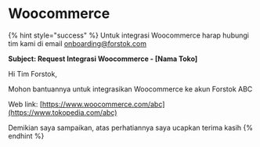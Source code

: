 # Woocommerce



{% hint style="success" %}
Untuk integrasi Woocommerce harap hubungi tim kami di email onboarding@forstok.com  


**Subject: Request Integrasi Woocommerce - \[Nama Toko\]** 

Hi Tim Forstok,

Mohon bantuannya untuk integrasikan Woocommerce ke akun Forstok ABC  
  
Web link: [https://www.woocommerce.com/abc](https://www.tokopedia.com/abc)  
  
Demikian saya sampaikan, atas perhatiannya saya ucapkan terima kasih
{% endhint %}

